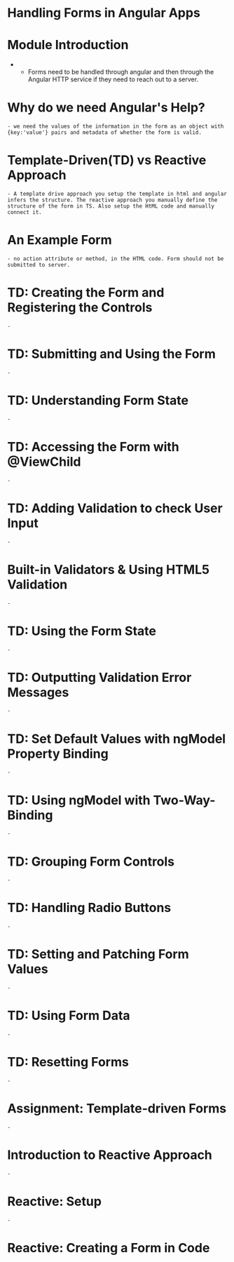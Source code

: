 # Handling Forms in Angular Apps 

  # Module Introduction
  - 
    - Forms need to be handled through angular and then through the Angular HTTP service if they need to reach out to a server.
  # Why do we need Angular's Help?
    - we need the values of the information in the form as an object with {key:'value'} pairs and metadata of whether the form is valid.
  # Template-Driven(TD) vs Reactive Approach
    - A template drive approach you setup the template in html and angular infers the structure. The reactive approach you manually define the structure of the form in TS. Also setup the HtML code and manually connect it.
  # An Example Form
    - no action attribute or method, in the HTML code. Form should not be submitted to server.
  # TD: Creating the Form and Registering the Controls
    - 
  # TD: Submitting and Using the Form
    - 
  # TD: Understanding Form State
    - 
  # TD: Accessing the Form with @ViewChild
    - 
  # TD: Adding Validation to check User Input
    - 
  # Built-in Validators & Using HTML5 Validation
    - 
  # TD: Using the Form State
    - 
  # TD: Outputting Validation Error Messages
    - 
  # TD: Set Default Values with ngModel Property Binding
    - 
  # TD: Using ngModel with Two-Way-Binding
    - 
  # TD: Grouping Form Controls
    - 
  # TD: Handling Radio Buttons
    - 
  # TD: Setting and Patching Form Values
    - 
  # TD: Using Form Data
    - 
  # TD: Resetting Forms
    - 
  # Assignment: Template-driven Forms
    - 
  # Introduction to Reactive Approach
    - 
  # Reactive: Setup
    - 
  # Reactive: Creating a Form in Code